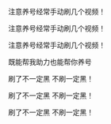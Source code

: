 注意养号经常手动刷几个视频！ 

注意养号经常手动刷几个视频！

注意养号经常手动刷几个视频！

既能帮我助力也能帮你养号

刷了不一定黑 不刷一定黑！

刷了不一定黑 不刷一定黑！

刷了不一定黑 不刷一定黑！

